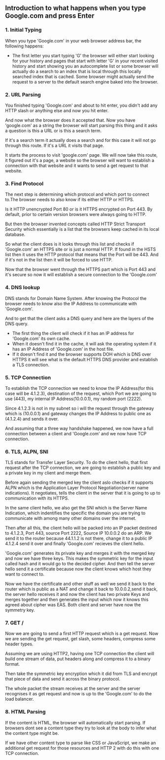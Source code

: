 ## Introduction to what happens when you type Google.com and press Enter

### 1. Initial Typing

When you type 'Google.com' in your web browser address bar, the following happens:
- The first letter you start typing 'G' the browser will either start looking for your history and pages that start with letter 'G' in your recent visited history and start showing you an autocomplete list or some browser will actually do a search to an index that is local through this locally searched index that is cached. Some browser might actually send the request to a server to the default search engine baked into the browser.

### 2. URL Parsing

You finished typing 'Google.com' and about to hit enter, you didn't add any HTTP slash or anything else and now you hit enter. 

And now what the browser does it accepted that. Now you have 'google.com' as a string the browser will start parsing this thing and it asks a question is this a URL or is this a search term.

 If it's a search term it actually does a search and for this case it will not go through this route. If it's a URL it visits that page. 

It starts the process to visit 'google.com' page. We will now take this route, it figured out it's a page, a website so the browser will want to establish a connection with that website and it wants to send a get request to that website.

### 3. Find Protocol

The next step is determining which protocol and which port to connect to.The browser needs to also know if its either HTTP or HTTPS.

Is it HTTP unencrypted Port 80 or is it HTTPS encrypted on Port 443. By default, prior to certain version browsers were always going to HTTP.

But then the browser invented concepts called HTTP Strict Transport Security which essentially is a list that the browsers keep cached in its local database. 

So what the client does is it looks through this list and checks if 'Google.com' an HTTPS site or is just a normal HTTP. If found in the HSTS list then it uses the HTTP protocol that means that the Port will be 443. And if it's not in the list then it will be forced to use HTTP.

Now that the browser went through the HTTPS part which is Port 443 and it's secure so now it will establish a secure connection to the 'Google.com'

### 4. DNS lookup

DNS stands for Domain Name System. After knowing the Protocol the browser needs to know also the IP Address to communicate with 'Google.com'.

And to get that the client asks a DNS query and here are the layers of the DNS query. 
- The first thing the client will check if it has an IP address for 'Google.com' its own cache.
- When it doesn't find it in the cache, it will ask the operating system if it has an IP Address of 'Google.com' in the host file.
- If it doesn't find it and the browser supports DOH which is DNS over HTTPS it will see what is the default HTTPS DNS provider and establish a TLS connection.

### 5. TCP Connection

To establish the TCP connection we need to know the IP Address(for this case will be 4.1.2.3), destination of the request, which Port we are going to use (443), my internal IP Address(10.0.0.1), my random port (2222).

Since 4.1.2.3 is not in my subnet so i will the request through the gateway which is (10.0.0.1) and gateway changes the IP Address to public one as (4.1.2.4) and sends it over.

And assuming that a three way handshake happened, we now have a full connection between a client and 'Google.com' and we now have TCP connection.

### 6. TLS, ALPN, SNI

TLS stands for Transfer Layer Security. To do the client hello, that first request after the TCP connection, we are going to establish a public key and a private key in my client and merge them. 

Before again sending the merged key the client aslo checks if it supports ALPN which is the Application Layer Protocol Negotiation(server name indications). It negotiates, tells the client in the server that it is going to up to communication with its HTTPS.

In the same client hello, we also get the SNI which is the Server Name Indication, which indentifies the specific the domain you are trying to communicate with among many other domains over the internet.

Then after all this, the client hello will be packed into an IP packet destined to 4.1.2.3, Port 443, source Port 2222, Source IP 10.0.0.2 do an ARP. We send it to the router because 44.1.1.2 is not there, change it to a public IP 4.1.2.4 send it over and finally 'Google.com' recieves the client hello.

'Google.com' generates its private key and merges it with the merged key and now we have three keys. This makes the symmetric key for the input called hash and it would go to the decided cipher. And then tell the server hello send it a certificate because now the client knows which host they want to connect to.

Now we have the certificate and other stuff as well we send it back to the router which is public as a NAT and change it back to 10.0.0.2,send it back, the server hello receives it and now the client has two private Keys and merges together and then generates the input which now it knows this agreed about cipher was EAS. Both client and server have now the symmetry key.

### 7. GET /

Now we are going to send a first HTTP request which is a get request. Now we are sending the get request, get slash, some headers, compress some header types.

Assuming we are using HTTP2, having one TCP connection the client will build one stream of data, put headers along and compress it to a binary format.

Then take the symmetric key encryption which it did from TLS and encrypt that piece of data and send it across the binary protocol.

The whole packet the stream receives at the server and the server recognises it as get request and now is up to the 'Google.com' to do the load balancer.

### 8. HTML Parsing

If the content is HTML, the browser will automatically start parsing. If browsers dont see a content type they try to look at the body to infer what the content type might be. 

If we have other content type to parse like CSS or JavaScript, we make an additional get request for those resources and HTTP 2 with do this with one TCP connection.